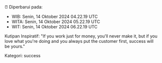 ⏰ Diperbarui pada:
- WIB: Senin, 14 Oktober 2024 04.22.19 UTC
- WITA: Senin, 14 Oktober 2024 05.22.19 UTC
- WIT: Senin, 14 Oktober 2024 06.22.19 UTC

Kutipan Inspiratif:
"If you work just for money, you'll never make it, but if you love what you're doing and you always put the customer first, success will be yours."


Kategori: success

